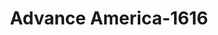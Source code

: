 ---
f_zip-code: 31082
f_state-code: GA
title: Advance America-1616
f_phone: 478-553-1485
f_city-only: Sandersville
f_address: 672 South Harris Street Sandersville
f_location-unique-id: '1616'
slug: advance-america-1616
updated-on: '2024-05-30T13:46:58.046Z'
created-on: '2024-05-30T13:36:59.803Z'
published-on: '2024-05-30T13:54:32.469Z'
f_city-state: cms/city/sandersville-ga.md
f_company: cms/company/advance-america.md
f_state: cms/state/georgia.md
layout: '[payday-loan].html'
tags: payday-loan
---